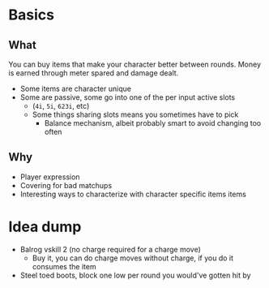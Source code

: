 # Basics
## What
You can buy items that make your character better between rounds. Money is earned through meter spared and damage dealt.

- Some items are character unique
- Some are passive, some go into one of the per input active slots
	- (`4i`, `5i`, `623i`, etc)
	- Some things sharing slots means you sometimes have to pick
		- Balance mechanism, albeit probably smart to avoid changing too often

## Why
- Player expression
- Covering for bad matchups
- Interesting ways to characterize with character specific items items

# Idea dump
- Balrog vskill 2 (no charge required for a charge move)
	- Buy it, you can do charge moves without charge, if you do it consumes the item
- Steel toed boots, block one low per round you would've gotten hit by

